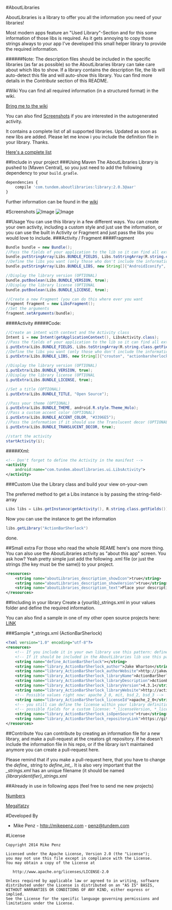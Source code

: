 #AboutLibraries

AboutLibraries is a library to offer you all the information you need of your libraries!

Most modern apps feature an "Used Library"-Section and for this some information of those libs is required. As it gets annoying to copy those strings always to your app I've developed this small helper library to provide the required information.

######Note:
The description files should be included in the specific libraries (as far as possible) so the AboutLibraries library can take care about which libs to show. If a library contains the description file, the lib will auto-detect this file and will auto-show this library. You can find more details in the *Contribute* section of this README.


#Wiki
You can find all required information (in a structured format) in the wiki.

[Bring me to the wiki](https://github.com/mikepenz/AboutLibraries/wiki)

You can also find [Screenshots](https://github.com/mikepenz/AboutLibraries/wiki/Screenshots) if you are interested in the autogenerated activity.

It contains a complete list of all supported libraries. Updated as soon as new libs are added.
Please let me know i you include the definition file in your library. Thanks.

[Here's a complete list](https://github.com/mikepenz/AboutLibraries/wiki/Compatible-Libs)


##Include in your project
###Using Maven
The AboutLibraries Library is pushed to [Maven Central], so you just need to add the following dependency to your `build.gradle`.

```javascript
dependencies {
	compile 'com.tundem.aboutlibraries:library:2.0.3@aar'
}
```

Further information can be found in the [wiki](https://github.com/mikepenz/AboutLibraries/wiki/HOWTO:-Include)


#Screenshots
![Image](https://raw.githubusercontent.com/mikepenz/AboutLibraries/master/DEV/screenshots/screenshot1_small.png) 
![Image](https://raw.githubusercontent.com/mikepenz/AboutLibraries/master/DEV/screenshots/screenshot2_small.png)


##Usage
You can use this library in a few different ways. You can create your own activity, including a custom style and just use the information, or you can use the built in Activity or Fragment and just pass the libs you would love to include.
###Activity / Fragment
####Fragment
```java
Bundle bundle = new Bundle();
//Pass the fields of your application to the lib so it can find all external lib information
bundle.putStringArray(Libs.BUNDLE_FIELDS, Libs.toStringArray(R.string.class.getFields()));
//Define the libs you want (only those who don't include the information, and are managed by the AboutLibraries library) (OPTIONAL if all used libraries offer the information)
bundle.putStringArray(Libs.BUNDLE_LIBS, new String[]{"AndroidIconify", "ActiveAndroid", "FButton", "Crouton", "HoloGraphLibrary", "ShowcaseView", "NineOldAndroids", "AndroidViewpagerIndicator"});

//Display the library version (OPTIONAL)
bundle.putBoolean(Libs.BUNDLE_VERSION, true);
//Display the library license (OPTIONAL
bundle.putBoolean(Libs.BUNDLE_LICENSE, true);

//Create a new Fragment (you can do this where ever you want
Fragment fragment = new LibsFragment();
//Set the arguments
fragment.setArguments(bundle);
```
####Activity
#####Code:
```java
//Create an intent with context and the Activity class
Intent i = new Intent(getApplicationContext(), LibsActivity.class);
//Pass the fields of your application to the lib so it can find all external lib information
i.putExtra(Libs.BUNDLE_FIELDS, Libs.toStringArray(R.string.class.getFields()));
//Define the libs you want (only those who don't include the information, and are managed by the AboutLibraries library) (OPTIONAL if all used libraries offer the information)
i.putExtra(Libs.BUNDLE_LIBS, new String[]{"crouton", "actionbarsherlock", "showcaseview"});

//Display the library version (OPTIONAL)
i.putExtra(Libs.BUNDLE_VERSION, true);
//Display the library license (OPTIONAL
i.putExtra(Libs.BUNDLE_LICENSE, true);

//Set a title (OPTIONAL)
i.putExtra(Libs.BUNDLE_TITLE, "Open Source");

//Pass your theme (OPTIONAL)
i.putExtra(Libs.BUNDLE_THEME, android.R.style.Theme_Holo);
//Pass a custom accent color (OPTIONAL)
i.putExtra(Libs.BUNDLE_ACCENT_COLOR, "#3396E5");
//Pass the information if it should use the Translucent decor (OPTIONAL) -> requires ACCENT_COLOR
i.putExtra(Libs.BUNDLE_TRANSLUCENT_DECOR, true);

//start the activity
startActivity(i);
```
#####Xml:
```xml
<!-- Don't forget to define the Activity in the manifest -->
<activity
	android:name="com.tundem.aboutlibraries.ui.LibsActivity">
</activity>
```

###Custom
Use the Library class and build your view on-your-own

The preferred method to get a Libs instance is by passing the string-field-array
```java
Libs libs = Libs.getInstance(getActivity(), R.string.class.getFields());
```

Now you can use the instance to get the information
```java
libs.getLibrary("ActionBarSherlock")
```
done.


##Small extra
For those who read the whole REAME here's one more thing.
You can also use the AboutLibraries activity as "about this app" screen. You ask how?
Yeah pretty simple just add the following .xml file (or just the strings (the key must be the same)) to your project.

```xml
<resources>
    <string name="aboutLibraries_description_showIcon">true</string>
    <string name="aboutLibraries_description_showVersion">true</string>
    <string name="aboutLibraries_description_text">Place your description here :D</string>
</resources>
```


##Including in your library
Create a {yourlib}_strings.xml in your values folder and define the required information.

You can also find a sample in one of my other open source projects here: [LINK](https://github.com/mikepenz/AnimatedGridView/blob/master/library/src/main/res/values/info_strings.xml)

###Sample *_strings.xml (ActionBarSherlock)
```xml
<?xml version="1.0" encoding="utf-8"?>
<resources>
    <!-- If you include it in your own library use this pattern: define_* -->
    <!-- If it should be included in the AboutLibraries lib use this pattern: define_int_* -->
    <string name="define_ActionBarSherlock"></string>
    <string name="library_ActionBarSherlock_author">Jake Wharton</string>
    <string name="library_ActionBarSherlock_authorWebsite">http://jakewharton.com/</string>
    <string name="library_ActionBarSherlock_libraryName">ActionBarSherlock</string>
    <string name="library_ActionBarSherlock_libraryDescription">ActionBarSherlock is an standalone library designed to facilitate the use of the action bar design pattern across all versions of Android through a single API.</string>
    <string name="library_ActionBarSherlock_libraryVersion">4.3.1</string>
    <string name="library_ActionBarSherlock_libraryWebsite">http://actionbarsherlock.com/</string>
    <!-- Possible values right now: apache_2_0, mit, bsd_2, bsd_3 -->
    <string name="library_ActionBarSherlock_licenseId">apache_2_0</string>
    <!-- you still can define the license within your library definition, but it is recommend to use the id -->
    <!-- possible fields for a custom license: *_licenseVersion, *_licenseLink, *_licenseContent -->
    <string name="library_ActionBarSherlock_isOpenSource">true</string>
    <string name="library_ActionBarSherlock_repositoryLink">https://github.com/JakeWharton/ActionBarSherlock</string>
</resources>
```


##Contribute
You can contribute by creating an information file for a new library, and make a pull-request at the creators git repository. If he doesn't include the information file in his repo, or if the library isn't maintained anymore you can create a pull-request here.

Please remind that if you make a pull-request here, that you have to change the *define_* string to *define_int_*. It is also very important that the *_strings.xml* has an unique filename (it should be named *{libraryidentifier}_strings.xml*


##Already in use in following apps
(feel free to send me new projects)

[Numbers](https://play.google.com/store/apps/details?id=com.tundem.numbersreloaded.free)

[MegaYatzy](https://play.google.com/store/apps/details?id=com.tundem.yatzyTJ)



#Developed By

* Mike Penz - http://mikepenz.com - <penz@tundem.com>


#License

    Copyright 2014 Mike Penz

    Licensed under the Apache License, Version 2.0 (the "License");
    you may not use this file except in compliance with the License.
    You may obtain a copy of the License at

       http://www.apache.org/licenses/LICENSE-2.0

    Unless required by applicable law or agreed to in writing, software
    distributed under the License is distributed on an "AS IS" BASIS,
    WITHOUT WARRANTIES OR CONDITIONS OF ANY KIND, either express or implied.
    See the License for the specific language governing permissions and
    limitations under the License.
